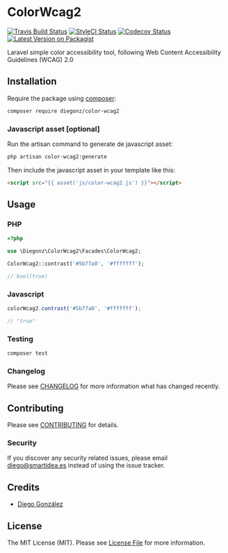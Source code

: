 # ColorWcag2

[![Travis Build Status](https://img.shields.io/travis/diegonz/color-wcag2/master.svg?style=flat-square)](https://travis-ci.org/diegonz/color-wcag2)
[![StyleCI Status](https://github.styleci.io/repos/178073390/shield?branch=master)](https://github.styleci.io/repos/178073390)
[![Codecov Status](https://img.shields.io/codecov/c/github/diegonz/color-wcag2.svg?style=flat-square)](https://codecov.io/gh/diegonz/PHPWakeOnLan)
[![Latest Version on Packagist](https://img.shields.io/packagist/v/diegonz/color-wcag2.svg?style=flat-square)](https://packagist.org/packages/diegonz/color-wcag2)

Laravel simple color accessibility tool, following Web Content Accessibility Guidelines (WCAG) 2.0

## Installation

Require the package using [composer](https://getcomposer.org/):

```bash
composer require diegonz/color-wcag2
```

### Javascript asset [optional]

Run the artisan command to generate de javascript asset:

```bash
php artisan color-wcag2:generate
```

Then include the javascript asset in your template like this:
```html
<script src="{{ asset('js/color-wcag2.js') }}"></script>
``` 

## Usage

### PHP

```php
<?php

use \Diegonz\ColorWcag2\Facades\ColorWcag2;

ColorWcag2::contrast('#5b77a0', '#fffffff');

// bool(true)
```

### Javascript

```javascript
colorWcag2.contrast('#5b77a0', '#fffffff');

// "true"
```

### Testing

``` bash
composer test
```

### Changelog

Please see [CHANGELOG](CHANGELOG.md) for more information what has changed recently.

## Contributing

Please see [CONTRIBUTING](CONTRIBUTING.md) for details.

### Security

If you discover any security related issues, please email diego@smartidea.es instead of using the issue tracker.

## Credits

- [Diego González](https://github.com/diegonz)

## License

The MIT License (MIT). Please see [License File](LICENSE.md) for more information.
